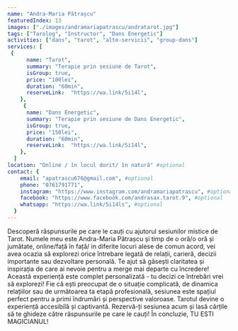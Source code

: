 ```yaml
---
name: "Andra-Maria Pătrașcu"
featuredIndex: 13
images: ["./images/andramariapatrascu/andratarot.jpg"]
tags: ["Tarolog", "Instructor", "Dans Energetic"]
activities: ["dans", "tarot", "alte-servicii", "group-dans"]
services: [
 {
      name: "Tarot",
      summary: "Terapie prin sesiune de Tarot",
      isGroup: true,
      price: "100lei",
      duration: "60min",
      reserveLink:  "https://wa.link/5i14l",
    },
     {
      name: "Dans Energetic",
      summary: "Terapie prin sesiune de Dans Energetic",
      isGroup: true,
      price: "150lei",
      duration: "60min",
      reserveLink:  "https://wa.link/5i14l",
    },
  ]
location: "Online / în locul dorit/ în natură" #optional
contact: {
    email: "apatrascu676@gmail.com", #optional
    phone: "0761791771",
    instagram: "https://www.instagram.com/andramariapatrascu", #optional
    facebook: "https://www.facebook.com/andrasax.tarot.9", #optional
    whatsapp: "https://wa.link/5i14ls", #optional
  }
---
```


Descoperă răspunsurile pe care le cauți cu ajutorul sesiunilor mistice de Tarot. Numele meu este Andra-Maria Pătrașcu și timp de o oră/o oră și jumătate, online/față în față/ in diferite locuri alese de comun acord, vei avea ocazia să explorezi orice întrebare legată de relații, carieră, decizii importante sau dezvoltare personală. Te ajut să găsești claritatea și inspirația de care ai nevoie pentru a merge mai departe cu încredere!
Această experiență este complet personalizată - tu decizi ce întrebări vrei să explorezi! Fie că ești preocupat de o situație complicată, de dinamica relațiilor sau de următoarea ta etapă profesională, sesiunea este spațiul perfect pentru a primi îndrumări și perspective valoroase. Tarotul devine o experiență accesibilă și captivantă. Rezervă-ți sesiunea acum și lasă cărțile să te ghideze către răspunsurile pe care le cauți!
În concluzie, TU ESTI MAGICIANUL!
